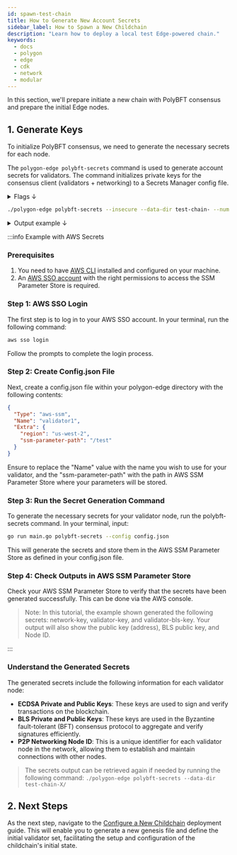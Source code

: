 ```yaml
---
id: spawn-test-chain
title: How to Generate New Account Secrets
sidebar_label: How to Spawn a New Childchain
description: "Learn how to deploy a local test Edge-powered chain."
keywords:
  - docs
  - polygon
  - edge
  - cdk
  - network
  - modular
---
```


In this section, we'll prepare initiate a new chain with PolyBFT consensus and prepare the initial Edge nodes.

## 1. Generate Keys

To initialize PolyBFT consensus, we need to generate the necessary secrets for each node.

The `polygon-edge polybft-secrets` command is used to generate account secrets for validators. The command initializes private keys for the consensus client (validators + networking) to a Secrets Manager config file.

<details>
<summary>Flags ↓</summary>

| Flag            | Description                                                                                               | Example                    |
|-----------------|-----------------------------------------------------------------------------------------------------------|----------------------------|
| `--account`     | Indicates whether a new account should be created (default true).                                         |                            |
| `--config`      | The path to the SecretsManager config file. If omitted, the local file system secrets manager is used.    | `--config /path/to/config` |
| `--data-dir`    | The directory for the Polygon Edge data if the local file system is used.                                 | `--data-dir test-chain-`   |
| `--insecure`    | Indicates whether the secrets stored on the local storage should be encrypted. Intended for testing purposes only. |                   |
| `--network`     | Indicates whether a new Network key should be created (default true).                                     |                            |
| `--num`         | Indicates how many secrets should be created, only for the local file system (default 1).                 | `--num 4`                  |
| `--output`      | Indicates whether to output existing secrets.                                                             | `--output`                 |
| `--private`     | Indicates whether the private key should be printed.                                                      | `--private`                |

**Global Flags:**

| Flag      | Description                                    | Example           |
|-----------|------------------------------------------------|-------------------|
| `--json`  | Get all outputs in JSON format (default false). | `--json`          |

</details>

  ```bash
  ./polygon-edge polybft-secrets --insecure --data-dir test-chain- --num 4
  ```

<details>
<summary>Output example ↓</summary>

```bash
[WARNING: INSECURE LOCAL SECRETS - SHOULD NOT BE RUN IN PRODUCTION]

[SECRETS GENERATED]
network-key, validator-key, validator-bls-key

[SECRETS INIT]
Public key (address) = 0x61324166B0202DB1E7502924326262274Fa4358F
BLS Public key       = 06d8d9e6af67c28e85ac400b72c2e635e83234f8a380865e050a206554049a222c4792120d84977a6ca669df56ff3a1cf1cfeccddb650e7aacff4ed6c1d4e37b055858209f80117b3c0a6e7a28e456d4caf2270f430f9df2ba37221f23e9bbd313c9ef488e1849cc5c40d18284d019dde5ed86770309b9c24b70ceff6167a6ca
Node ID              = 16Uiu2HAmMYyzK7c649Tnn6XdqFLP7fpPB2QWdck1Ee9vj5a7Nhg8

[WARNING: INSECURE LOCAL SECRETS - SHOULD NOT BE RUN IN PRODUCTION]

[SECRETS GENERATED]
network-key, validator-key, validator-bls-key

[SECRETS INIT]
Public key (address) = 0xFE5E166BA5EA50c04fCa00b07b59966E6C2E9570
BLS Public key       = 0601da8856a6d3d3bb0f3bcbb90ea7b8c0db8271b9203e6123c6804aa3fc5f810be33287968ca1af2be11839516850a6ffef2337d99e679b7531efbbea2e3bf727a053c0cbede71da3d5f489b6ad862ccd8bb0bfb7fa379e3395d3b1142594a73020e87d63c298a3a4eba0ace65727f8659bab6389b9448b72512db72bbe937f
Node ID              = 16Uiu2HAmLXVapjR2Yx3B1taCmHnckQ1ph2xrawBjW2kvSErps9CX

[WARNING: INSECURE LOCAL SECRETS - SHOULD NOT BE RUN IN PRODUCTION]

[SECRETS GENERATED]
network-key, validator-key, validator-bls-key

[SECRETS INIT]
Public key (address) = 0x9aBb8441A12d4FD8D505C3fc50cDdc45E0df2b1e
BLS Public key       = 17c26d9d91dddc3c1318b20a1ddb3322ea1f4e4415c27e9011d706e7407eed672837173d1909cbff6ccdfd110af3b18bdfea878e8120fdb5bae70dc7a044a2f40aa8f118b41704896f474f80fff52d9047fa8e4a464ac86f9d05a0220975d8440e20c6307d866137053cabd4baf6ba84bfa4a22f5f9297c1bfc2380c23535210
Node ID              = 16Uiu2HAmGskf5sZ514Ab4SHTPuw8RRBQudyrU211wn3P1knRz9Ed

[WARNING: INSECURE LOCAL SECRETS - SHOULD NOT BE RUN IN PRODUCTION]

[SECRETS GENERATED]
network-key, validator-key, validator-bls-key

[SECRETS INIT]
Public key (address) = 0xCaB5AAC79Bebe326e0c80d72b5662E73f5D8ea56
BLS Public key       = 1d7bb7d44a2f0ebeae2f4380f88188080de34635d78a36647f0704c7b70de7291e2e3b9a1ef699a078c6cd9bb816ea2917c2c2fc699c6248f1f7812a167caf7e15361ec16df56d194768d57c79897c681c96f4321651464f7b577d08083d8b67213a1e29dc8495d8389e6cbd85fdd738c402a1801198b57b302e0e00dfaf1247
Node ID              = 16Uiu2HAm42EFMhJPGcMRFHPaWWxBzoEsWRbGxJnBHMu4VFojg99U
```

</details>

:::info Example with AWS Secrets

### Prerequisites

1. You need to have [AWS CLI](https://aws.amazon.com/cli/) installed and configured on your machine.
2. An [AWS SSO account](https://aws.amazon.com/iam/identity-center/) with the right permissions to access the SSM Parameter Store is required.

### Step 1: AWS SSO Login

The first step is to log in to your AWS SSO account. In your terminal, run the following command:

```bash
aws sso login
```

Follow the prompts to complete the login process.

### Step 2: Create Config.json File

Next, create a config.json file within your polygon-edge directory with the following contents:

```json
{
  "Type": "aws-ssm",
  "Name": "validator1",
  "Extra": {
    "region": "us-west-2",
    "ssm-parameter-path": "/test" 
  }
} 
```

Ensure to replace the "Name" value with the name you wish to use for your validator, and the "ssm-parameter-path" with the path in AWS SSM Parameter Store where your parameters will be stored.

### Step 3: Run the Secret Generation Command

To generate the necessary secrets for your validator node, run the polybft-secrets command. In your terminal, input:

```bash
go run main.go polybft-secrets --config config.json
```

This will generate the secrets and store them in the AWS SSM Parameter Store as defined in your config.json file.

### Step 4: Check Outputs in AWS SSM Parameter Store

Check your AWS SSM Parameter Store to verify that the secrets have been generated successfully. This can be done via the AWS console.

> Note: In this tutorial, the example shown generated the following secrets: network-key, validator-key, and validator-bls-key. Your output will also show the public key (address), BLS public key, and Node ID.

:::

### Understand the Generated Secrets

The generated secrets include the following information for each validator node:

- **ECDSA Private and Public Keys**: These keys are used to sign and verify transactions on the blockchain.
- **BLS Private and Public Keys**: These keys are used in the Byzantine fault-tolerant (BFT) consensus protocol to aggregate and verify signatures efficiently.
- **P2P Networking Node ID**: This is a unique identifier for each validator node in the network, allowing them to establish and maintain connections with other nodes.

> The secrets output can be retrieved again if needed by running the following command: `./polygon-edge polybft-secrets --data-dir test-chain-X/`

## 2. Next Steps

As the next step, navigate to the [Configure a New Childchain](/docs/cdk/edge/operate/deploy/genesis.md) deployment guide. This will enable you to generate a new genesis file and define the initial validator set, facilitating the setup and configuration of the childchain's initial state.
